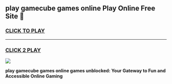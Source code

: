 
## play gamecube games online Play Online Free Site 👋
<h3>
<a href="https://download.freeplayer.one?title=play_gamecube_games_online&ref=21F">CLICK TO PLAY</a></h3>
<hr>

<h3>
<a href="https://download.freeplayer.one?title=play_gamecube_games_online&ref=21F">CLICK 2 PLAY</a>
  
</h3>

<a href="https://download.freeplayer.one?title=play_gamecube_games_online&ref=21F"><img src="https://cdnb.artstation.com/p/assets/images/images/032/539/853/original/anto-thomas-button-gif.gif"></a>


**play gamecube games online games unblocked: Your Gateway to Fun and Accessible Online Gaming**
